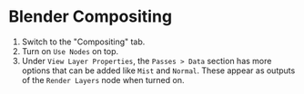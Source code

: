 # Blender Compositing

1. Switch to the "Compositing" tab.
2. Turn on `Use Nodes` on top.
3. Under `View Layer Properties`, the `Passes > Data` section has more options that can be added like `Mist` and `Normal`. These appear as outputs of the `Render Layers` node when turned on. 